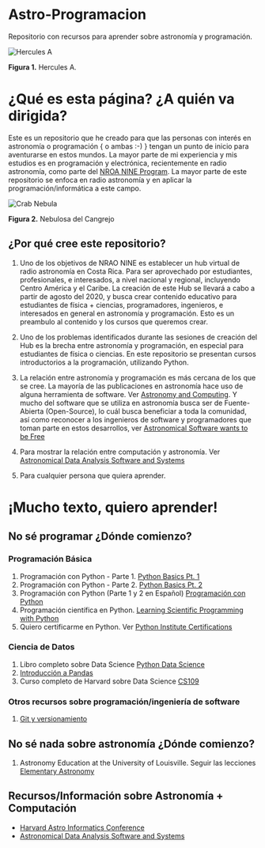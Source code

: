 # Astro-Programacion
Repositorio con recursos para aprender sobre astronomía y programación.

![Hercules A](https://science.nrao.edu/images/200/vla_herc_a.jpg)

**Figura 1.** Hercules A.

# ¿Qué es esta página? ¿A quién va dirigida?
Este es un repositorio que he creado para que las personas con interés en astronomía o programación { o ambas :-) } tengan un punto de inicio para aventurarse en estos mundos. 
La mayor parte de mi experiencia y mis estudios es en programación y electrónica, recientemente en radio astronomía, como parte del [NROA NINE Program](https://info.nrao.edu/do/odi/broader-impact-programs/Nine). La mayor parte de este repositorio se enfoca en radio astronomía y en aplicar la programación/informática a este campo.

![Crab Nebula](https://science.nrao.edu/images/200/vla_crabNebula.jpg)

**Figura 2.** Nebulosa del Cangrejo

## ¿Por qué cree este repositorio?
1. Uno de los objetivos de NRAO NINE es establecer un hub virtual de radio astronomía en Costa Rica. Para ser aprovechado por estudiantes, profesionales, e interesados, a nivel nacional y regional, incluyendo Centro América y el Caribe. La creación de este Hub se llevará a cabo a partir de agosto del 2020, y busca crear contenido educativo para estudiantes de física + ciencias, programadores, ingenieros, e interesados en general en astronomía y programación. Esto es un preambulo al contenido y los cursos que queremos crear.

1. Uno de los problemas identificados durante las sesiones de creación del Hub es la brecha entre astronomía y programación, en especial para estudiantes de física o ciencias. En este repositorio se presentan cursos introductorios a la programación, utilizando Python.

1. La relación entre astronomía y programación es más cercana de los que se cree. La mayoría de las publicaciones en astronomía hace uso de alguna herramienta de software. Ver [Astronomy and Computing](https://www.journals.elsevier.com/astronomy-and-computing/). Y mucho del software que se utiliza en astronomía busca ser de Fuente-Abierta (Open-Source), lo cuál busca beneficiar a toda la comunidad, así como reconocer a los ingenieros de software y programadores que toman parte en estos desarrollos, ver [Astronomical Software wants to be Free](https://arxiv.org/abs/0903.3971)

1. Para mostrar la relación entre computación y astronomía. Ver [Astronomical Data Analysis Software and Systems](https://www.adass.org/)

1. Para cualquier persona que quiera aprender.

# ¡Mucho texto, quiero aprender!

## No sé programar ¿Dónde comienzo?
### Programación Básica
1. Programación con Python - Parte 1. [Python Basics Pt. 1](https://edube.org/study/pe1)
1. Programación con Python - Parte 2. [Python Basics Pt. 2](https://edube.org/study/pe2)
1. Programación con Python (Parte 1 y 2 en Español) [Programación con Python](https://www.netacad.com/portal/web/self-enroll/c/course-1041605)
1. Programación científica en Python. [Learning Scientific Programming with Python](https://scipython.com/book/)
1. Quiero certificarme en Python. Ver [Python Institute Certifications](https://pythoninstitute.org/certification/)

### Ciencia de Datos
1. Libro completo sobre Data Science [Python Data Science](https://jakevdp.github.io/PythonDataScienceHandbook/)
1. [Introducción a Pandas](https://pandas.pydata.org/pandas-docs/stable/getting_started/10min.html)
1. Curso completo de Harvard sobre Data Science [CS109](https://cs109.github.io/2015/index.html)

### Otros recursos sobre programación/ingeniería de software
1. [Git y versionamiento](https://git-scm.com/book/en/v2)

## No sé nada sobre astronomía ¿Dónde comienzo?
1. Astronomy Education at the University of Louisville. Seguir las lecciones [Elementary Astronomy](http://prancer.physics.louisville.edu/astrowiki/index.php/Elementary_Astronomy)

## Recursos/Información sobre Astronomía + Computación
- [Harvard Astro Informatics Conference](https://www.astroinformatics2020.org/)
- [Astronomical Data Analysis Software and Systems](https://www.adass.org/)

